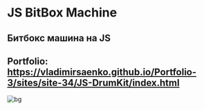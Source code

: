 # JS BitBox Machine

## Битбокс машина на JS

## Portfolio: https://vladimirsaenko.github.io/Portfolio-3/sites/site-34/JS-DrumKit/index.html

![bg](https://user-images.githubusercontent.com/56477695/139587162-e7fc087b-866b-4ec2-a243-ff143d3482d5.jpg)
